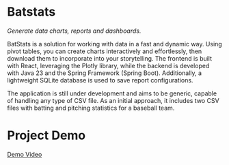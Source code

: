 # Batstats
*Generate data charts, reports and dashboards.*

BatStats is a solution for working with data in a fast and dynamic way. Using pivot tables, you can create charts interactively and effortlessly, then download them to incorporate into your storytelling. The frontend is built with React, leveraging the Plotly library, while the backend is developed with Java 23 and the Spring Framework (Spring Boot). Additionally, a lightweight SQLite database is used to save report configurations.

The application is still under development and aims to be generic, capable of handling any type of CSV file. As an initial approach, it includes two CSV files with batting and pitching statistics for a baseball team.

# Project Demo

[Demo Video](https://github.com/user-attachments/assets/26b3ba88-8973-4eee-aee4-a28543d0f321)
